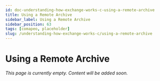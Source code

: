 ```yaml
---
id: doc-understanding-how-exchange-works-c-using-a-remote-archive
title: Using a Remote Archive
sidebar_label: Using a Remote Archive
sidebar_position: 63
tags: [comapeo, placeholder]
slug: /understanding-how-exchange-works-c/using-a-remote-archive
---
```


# Using a Remote Archive

*This page is currently empty. Content will be added soon.*

